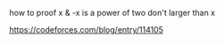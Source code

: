 
how to proof x & -x is a power of two don't larger than x

https://codeforces.com/blog/entry/114105
